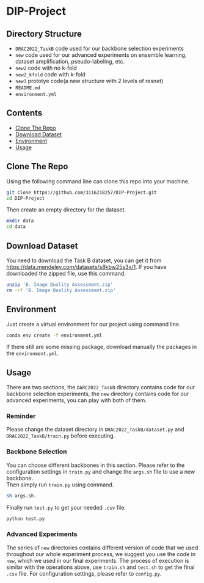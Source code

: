 # DIP-Project

## Directory Structure
- ```DRAC2022_TaskB``` code used for our backbone selection experiments
- ```new``` code used for our advanced experiments on ensemble learning, dataset amplification, pseudo-labeling, etc.
- ```new2``` code with no k-fold
- ```new2_kfold``` code with k-fold
- ```new3``` prototye code(a new structure with 2 levels of resnet)
- ```README.md```
- ```environment.yml```

## Contents
- [Clone The Repo](#clone-the-repo)
- [Download Dataset](#download-dataset)
- [Environment](#environment)
- [Usage](#usage)

## Clone The Repo
Using the following command line can clone this repo into your machine.<br>
```bash 
git clone https://github.com/3116218257/DIP-Project.git
cd DIP-Project
```
Then create an empty directory for the dataset.
```bash
mkdir data
cd data
```

## Download Dataset
You need to download the Task B dataset, you can get it from https://data.mendeley.com/datasets/s8kbw25s3x/1. If you have downloaded the zipped file, use this command.
```bash
unzip 'B. Image Quality Assessment.zip'
rm -rf 'B. Image Quality Assessment.zip'
```

## Environment
Just create a virtual environment for our project using command line.<br>
```bash
conda env create -f environment.yml
```
If there still are some missing package, download manually the packages in the ```environment.yml```.

## Usage
There are two sections, the ```DARC2022_TaskB``` directory contains code for our backbone selection experiments, the ```new``` directory contains code for our advanced experiments, you can play with both of them.

### Reminder
Please change the dataset directory in ```DRAC2022_TaskB/dataset.py``` and ```DRAC2022_TaskB/train.py``` before executing.

### Backbone Selection
You can choose different backbones in this section. Please refer to the configuration settings in ```train.py``` and change the ```args.sh``` file to use a new backbone.<br>
Then simply run ```train.py``` using command.<br>
```bash
sh args.sh.
```
Finally run ```test.py``` to get your needed ```.csv``` file.<br>
```bash
python test.py
```

### Advanced Experiments
The series of ```new``` directories contains different version of code that we used throughout our whole experiment process, we suggest you use the code in ```new```, which we used in our final experiments. The process of execution is similar with the operations above, use ```train.sh``` and ```test.sh``` to get the final ```.csv``` file. For configuration settings, please refer to ```config.py```.


